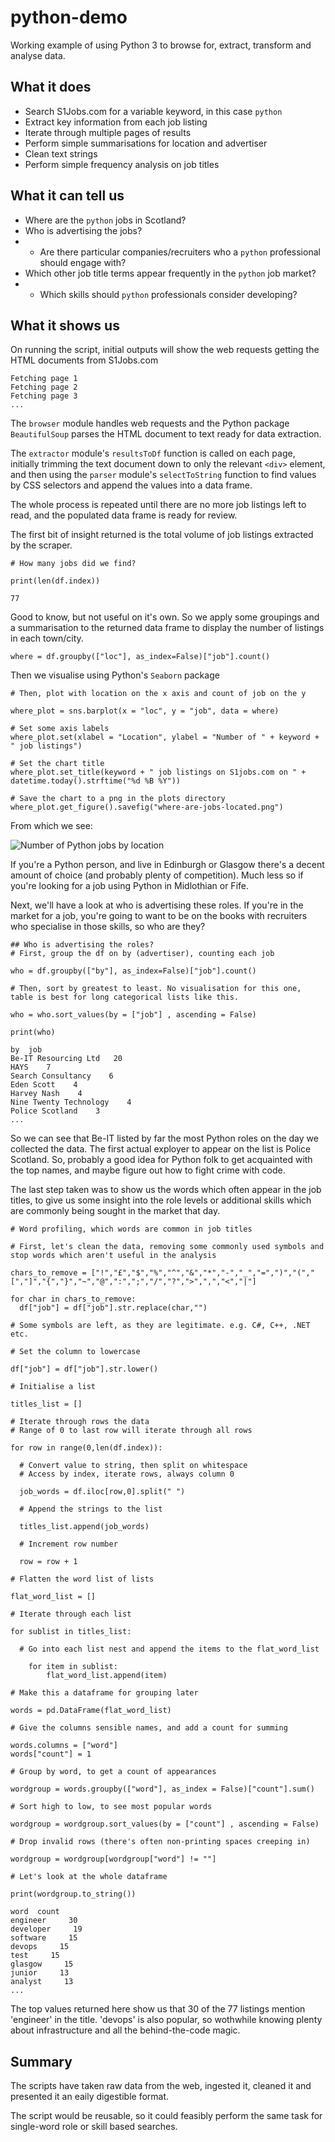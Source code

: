 # python-demo
Working example of using Python 3 to browse for, extract, transform and analyse data.

## What it does

* Search S1Jobs.com for a variable keyword, in this case `python`
* Extract key information from each job listing
* Iterate through multiple pages of results
* Perform simple summarisations for location and advertiser
* Clean text strings
* Perform simple frequency analysis on job titles

## What it can tell us

* Where are the `python` jobs in Scotland?
* Who is advertising the jobs?
* * Are there particular companies/recruiters who a `python` professional should engage with?
* Which other job title terms appear frequently in the `python` job market?
* * Which skills should `python` professionals consider developing?

## What it shows us

On running the script, initial outputs will show the web requests getting the HTML documents from S1Jobs.com

```
Fetching page 1
Fetching page 2
Fetching page 3
...
```

The `browser` module handles web requests and the Python package `BeautifulSoup` parses the HTML document to text ready for data extraction.

The `extractor` module's `resultsToDf` function is called on each page, initially trimming the text document down to only the relevant `<div>` element, and then using the `parser` module's `selectToString` function to find values by CSS selectors and append the values into a data frame.

The whole process is repeated until there are no more job listings left to read, and the populated data frame is ready for review.

The first bit of insight returned is the total volume of job listings extracted by the scraper.

```
# How many jobs did we find?

print(len(df.index))
```

```
77
```

Good to know, but not useful on it's own. So we apply some groupings and a summarisation to the returned data frame to display the number of listings in each town/city.

```
where = df.groupby(["loc"], as_index=False)["job"].count()
```

Then we visualise using Python's `Seaborn` package

```
# Then, plot with location on the x axis and count of job on the y

where_plot = sns.barplot(x = "loc", y = "job", data = where)

# Set some axis labels
where_plot.set(xlabel = "Location", ylabel = "Number of " + keyword + " job listings")

# Set the chart title
where_plot.set_title(keyword + " job listings on S1jobs.com on " + datetime.today().strftime("%d %B %Y"))

# Save the chart to a png in the plots directory
where_plot.get_figure().savefig("where-are-jobs-located.png")
```

From which we see:

![Number of Python jobs by location](where-are-jobs-located.png)

If you're a Python person, and live in Edinburgh or Glasgow there's a decent amount of choice (and probably plenty of competition). Much less so if you're looking for a job using Python in Midlothian or Fife.

Next, we'll have a look at who is advertising these roles. If you're in the market for a job, you're going to want to be on the books with recruiters who specialise in those skills, so who are they?

```
## Who is advertising the roles?
# First, group the df on by (advertiser), counting each job

who = df.groupby(["by"], as_index=False)["job"].count()

# Then, sort by greatest to least. No visualisation for this one, table is best for long categorical lists like this.

who = who.sort_values(by = ["job"] , ascending = False)

print(who)
```

```
by  job
Be-IT Resourcing Ltd   20
HAYS    7
Search Consultancy    6
Eden Scott    4
Harvey Nash    4
Nine Twenty Technology    4
Police Scotland    3
...
```

So we can see that Be-IT listed by far the most Python roles on the day we collected the data. The first actual exployer to appear on the list is Police Scotland. So, probably a good idea for Python folk to get acquainted with the top names, and maybe figure out how to fight crime with code.

The last step taken was to show us the words which often appear in the job titles, to give us some insight into the role levels or additional skills which are commonly being sought in the market that day.

```
# Word profiling, which words are common in job titles

# First, let's clean the data, removing some commonly used symbols and stop words which aren't useful in the analysis

chars_to_remove = ["!","£","$","%","^","&","*","-","_","=",")","(","[","]","{","}","~","@",":",";","/","?",">",",","<","|"]

for char in chars_to_remove:
  df["job"] = df["job"].str.replace(char,"")

# Some symbols are left, as they are legitimate. e.g. C#, C++, .NET etc.

# Set the column to lowercase

df["job"] = df["job"].str.lower()

# Initialise a list

titles_list = []

# Iterate through rows the data
# Range of 0 to last row will iterate through all rows

for row in range(0,len(df.index)):

  # Convert value to string, then split on whitespace
  # Access by index, iterate rows, always column 0

  job_words = df.iloc[row,0].split(" ")

  # Append the strings to the list

  titles_list.append(job_words)

  # Increment row number

  row = row + 1

# Flatten the word list of lists

flat_word_list = []

# Iterate through each list

for sublist in titles_list:

  # Go into each list nest and append the items to the flat_word_list

    for item in sublist:
        flat_word_list.append(item)

# Make this a dataframe for grouping later

words = pd.DataFrame(flat_word_list)

# Give the columns sensible names, and add a count for summing

words.columns = ["word"]
words["count"] = 1

# Group by word, to get a count of appearances

wordgroup = words.groupby(["word"], as_index = False)["count"].sum()

# Sort high to low, to see most popular words

wordgroup = wordgroup.sort_values(by = ["count"] , ascending = False)

# Drop invalid rows (there's often non-printing spaces creeping in)

wordgroup = wordgroup[wordgroup["word"] != ""]

# Let's look at the whole dataframe

print(wordgroup.to_string())
```

```
word  count
engineer     30
developer     19
software     15
devops     15
test     15
glasgow     15
junior     13
analyst     13
...
```

The top values returned here show us that 30 of the 77 listings mention 'engineer' in the title. 'devops' is also popular, so wothwhile knowing plenty about infrastructure and all the behind-the-code magic.

## Summary

The scripts have taken raw data from the web, ingested it, cleaned it and presented it an eaily digestible format.

The script would be reusable, so it could feasibly perform the same task for single-word role or skill based searches.